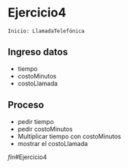 # Ejercicio4
    Inicio: LlamadaTelefónica

##  Ingreso datos

- tiempo
- costoMinutos
- costoLlamada

## Proceso
- pedir tiempo
- pedir costoMinutos
- Multiplicar tiempo con costoMinutos
- mostrar el costoLlamada

*fin*#Ejercicio4